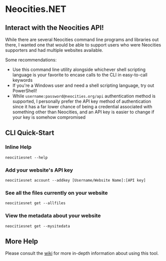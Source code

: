 ﻿# Neocities.NET

## Interact with the Neocities API!

While there are several Neocities command line programs and libraries out there, I wanted one that would be able to support users who were Neocities supporters and had multiple websites available.

Some recommendations:

- Use this command line utility alongside whichever shell scripting language is your favorite to encase calls to the CLI in easy-to-call keywords
- If you're a Windows user and need a shell scripting language, try out PowerShell!
- While `username:password@neocities.org/api` authentication method is supported, I personally prefer the API key method of authentication since it has a far lower chance of being a credential associated with something other than Neocities, and an API key is easier to change if your key is somehow compromised

## CLI Quick-Start

### Inline Help

`neocitiesnet --help`

### Add your website's API key

`neocitiesnet account --addkey [Username/Website Name]:[API key]`

### See all the files currently on your website

`neocitiesnet get --allfiles`

### View the metadata about your website

`neocitiesnet get --mysitedata`

## More Help

Please consult the [wiki](https://github.com/jmarkman/Neocities.NET/wiki) for more in-depth information about using this tool.
